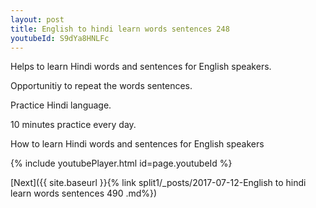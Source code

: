 ```yaml
---
layout: post
title: English to hindi learn words sentences 248 
youtubeId: S9dYa8HNLFc
---
```

 
 
Helps to learn Hindi words and sentences for English speakers.

Opportunitiy to repeat the words sentences. 

Practice Hindi language. 
 
10 minutes practice every day. 
 
How to learn Hindi words and sentences for English speakers 
 
{% include youtubePlayer.html id=page.youtubeId %}
 
 
[Next]({{ site.baseurl }}{% link  split1/_posts/2017-07-12-English to hindi learn words sentences 490 .md%})
 
